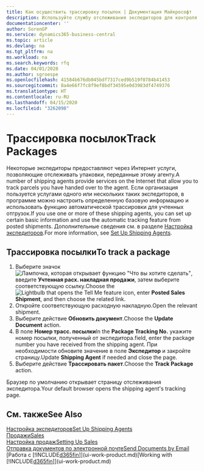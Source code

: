```yaml
---
title: Как осуществить трассировку посылок | Документация Майкрософт
description: Используйте службу отслеживания экспедиторов для контроля хода доставки.
documentationcenter: ''
author: SorenGP
ms.service: dynamics365-business-central
ms.topic: article
ms.devlang: na
ms.tgt_pltfrm: na
ms.workload: na
ms.search.keywords: rfq
ms.date: 04/01/2020
ms.author: sgroespe
ms.openlocfilehash: 41584b676db045bdf7317ced9b519f0784b41453
ms.sourcegitcommit: 8a4e66f7fc8f9ef8bdf34595e0d3983df4749376
ms.translationtype: HT
ms.contentlocale: ru-RU
ms.lasthandoff: 04/15/2020
ms.locfileid: "3262098"
---
```

# <a name="track-packages"></a><span data-ttu-id="86f95-103">Трассировка посылок</span><span class="sxs-lookup"><span data-stu-id="86f95-103">Track Packages</span></span>
<span data-ttu-id="86f95-104">Некоторые экспедиторы предоставляют через Интернет услуги, позволяющие отслеживать упаковки, переданные этому агенту.</span><span class="sxs-lookup"><span data-stu-id="86f95-104">A number of shipping agents provide services on the Internet that allow you to track parcels you have handed over to the agent.</span></span> <span data-ttu-id="86f95-105">Если организация пользуется услугами одного или нескольких таких экспедиторов, в программе можно настроить определенную базовую информацию и использовать функцию автоматической трассировки для учтенных отгрузок.</span><span class="sxs-lookup"><span data-stu-id="86f95-105">If you use one or more of these shipping agents, you can set up certain basic information and use the automatic tracking feature from posted shipments.</span></span> <span data-ttu-id="86f95-106">Дополнительные сведения см. в разделе [Настройка экспедиторов](sales-how-to-set-up-shipping-agents.md).</span><span class="sxs-lookup"><span data-stu-id="86f95-106">For more information, see [Set Up Shipping Agents](sales-how-to-set-up-shipping-agents.md).</span></span>  

## <a name="to-track-a-package"></a><span data-ttu-id="86f95-107">Трассировка посылки</span><span class="sxs-lookup"><span data-stu-id="86f95-107">To track a package</span></span>
1. <span data-ttu-id="86f95-108">Выберите значок ![Лампочка, которая открывает функцию "Что вы хотите сделать"](media/ui-search/search_small.png "Что вы хотите сделать"), введите **Учтенная расх. накладная продажи**, затем выберите соответствующую ссылку.</span><span class="sxs-lookup"><span data-stu-id="86f95-108">Choose the ![Lightbulb that opens the Tell Me feature](media/ui-search/search_small.png "Tell me what you want to do") icon, enter **Posted Sales Shipment**, and then choose the related link.</span></span>
2. <span data-ttu-id="86f95-109">Откройте соответствующую расходную накладную.</span><span class="sxs-lookup"><span data-stu-id="86f95-109">Open the relevant shipment.</span></span>
3. <span data-ttu-id="86f95-110">Выберите действие **Обновить документ**.</span><span class="sxs-lookup"><span data-stu-id="86f95-110">Choose the **Update Document** action.</span></span>
4. <span data-ttu-id="86f95-111">В поле **Номер трасс. посылки**</span><span class="sxs-lookup"><span data-stu-id="86f95-111">In the **Package Tracking No.**</span></span> <span data-ttu-id="86f95-112">укажите номер посылки, полученный от экспедитора.</span><span class="sxs-lookup"><span data-stu-id="86f95-112">field, enter the package number you have received from the shipping agent.</span></span> <span data-ttu-id="86f95-113">При необходимости обновите значение в поле **Экспедитор** и закройте страницу.</span><span class="sxs-lookup"><span data-stu-id="86f95-113">Update **Shipping Agent** if needed and close the page.</span></span>
5. <span data-ttu-id="86f95-114">Выберите действие **Трассировать пакет**.</span><span class="sxs-lookup"><span data-stu-id="86f95-114">Choose the **Track Package** action.</span></span>

<span data-ttu-id="86f95-115">Браузер по умолчанию открывает страницу отслеживания экспедитора.</span><span class="sxs-lookup"><span data-stu-id="86f95-115">Your default browser opens the shipping agent's tracking page.</span></span>

## <a name="see-also"></a><span data-ttu-id="86f95-116">См. также</span><span class="sxs-lookup"><span data-stu-id="86f95-116">See Also</span></span>
[<span data-ttu-id="86f95-117">Настройка экспедиторов</span><span class="sxs-lookup"><span data-stu-id="86f95-117">Set Up Shipping Agents</span></span>](sales-how-to-set-up-shipping-agents.md)  
[<span data-ttu-id="86f95-118">Продажи</span><span class="sxs-lookup"><span data-stu-id="86f95-118">Sales</span></span>](sales-manage-sales.md)  
[<span data-ttu-id="86f95-119">Настройка продаж</span><span class="sxs-lookup"><span data-stu-id="86f95-119">Setting Up Sales</span></span>](sales-setup-sales.md)  
[<span data-ttu-id="86f95-120">Отправка документов по электронной почте</span><span class="sxs-lookup"><span data-stu-id="86f95-120">Send Documents by Email</span></span>](ui-how-send-documents-email.md)  
<span data-ttu-id="86f95-121">[Работа с [!INCLUDE[d365fin](includes/d365fin_md.md)]](ui-work-product.md)</span><span class="sxs-lookup"><span data-stu-id="86f95-121">[Working with [!INCLUDE[d365fin](includes/d365fin_md.md)]](ui-work-product.md)</span></span>
